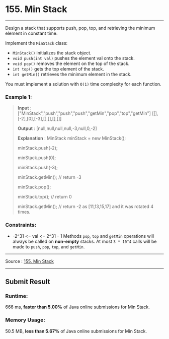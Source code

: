 # 155. Min Stack

-- --
Design a stack that supports push, pop, top, and retrieving the minimum element in constant time.

Implement the `MinStack` class:

* `MinStack()` initializes the stack object.
* `void push(int val)` pushes the element val onto the stack.
* `void pop()` removes the element on the top of the stack.
* `int top()` gets the top element of the stack.
* `int getMin()` retrieves the minimum element in the stack.

You must implement a solution with `O(1)` time complexity for each function.

### Example 1:

> **Input** : ["MinStack","push","push","push","getMin","pop","top","getMin"]
[[],[-2],[0],[-3],[],[],[],[]]
>
> **Output** : [null,null,null,null,-3,null,0,-2]
> 
> **Explanation** : 
> MinStack minStack = new MinStack();
> 
> minStack.push(-2);
> 
> minStack.push(0);
> 
> minStack.push(-3);
> 
> minStack.getMin(); // return -3
> 
> minStack.pop();
> 
> minStack.top();    // return 0
> 
> minStack.getMin(); // return -2
as [11,13,15,17] and it was rotated 4 times.

### Constraints:

* -2^31 <= val <= 2^31 - 1
  Methods `pop`, `top` and `getMin` operations will always be called on **non-empty** stacks.
  At most `3 * 10^4` calls will be made to `push`, `pop`, `top`, and `getMin`.

-- --
Source : [155. Min Stack](https://leetcode.com/problems/min-stack/)

-- --

## Submit Result

### Runtime:
666 ms, **faster than 5.00%** of Java online submissions for Min Stack.

### Memory Usage:
50.5 MB, **less than 5.67%** of Java online submissions for Min Stack.